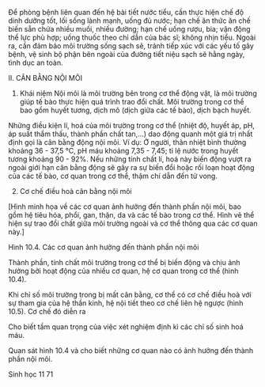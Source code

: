 Để phòng bệnh liên quan đến hệ bài tiết nước tiểu, cần thực hiện chế độ dinh dưỡng tốt, lối sống lành mạnh, uống đủ nước; hạn chế ăn thức ăn chế biến sẵn chứa nhiều muối, nhiều đường; hạn chế uống rượu, bia; vận động thể lực phù hợp; uống thuốc theo chỉ dẫn của bác sĩ; không nhịn tiểu. Ngoài ra, cần đảm bảo môi trường sống sạch sẽ, tránh tiếp xúc với các yếu tố gây bệnh, vệ sinh bộ phận bên ngoài của đường tiết niệu sạch sẽ hằng ngày, tình dục an toàn.

II. CÂN BẰNG NỘI MÔI

1. Khái niệm
Nội môi là môi trường bên trong cơ thể động vật, là môi trường giúp tế bào thực hiện quá trình trao đổi chất. Môi trường trong cơ thể bao gồm huyết tương, dịch mô (dịch giữa các tế bào), dịch bạch huyết.

Những điều kiện lí, hoá của môi trường trong cơ thể (nhiệt độ, huyết áp, pH, áp suất thẩm thấu, thành phần chất tan,...) dao động quanh một giá trị nhất định gọi là cân bằng động nội môi. Ví dụ: Ở người, thân nhiệt bình thường khoảng 36 - 37,5 °C, pH máu khoảng 7,35 - 7,45; tỉ lệ nước trong huyết tương khoảng 90 - 92%. Nếu những tính chất lí, hoá này biến động vượt ra ngoài giới hạn cân bằng động sẽ gây ra sự biến đổi hoặc rối loạn hoạt động của các tế bào, cơ quan trong cơ thể, thậm chí dẫn đến tử vong.

2. Cơ chế điều hoà cân bằng nội môi

[Hình minh họa về các cơ quan ảnh hưởng đến thành phần nội môi, bao gồm hệ tiêu hóa, phổi, gan, thận, da và các tế bào trong cơ thể. Hình vẽ thể hiện sự trao đổi chất giữa môi trường ngoài và cơ thể thông qua các cơ quan này.]

Hình 10.4. Các cơ quan ảnh hưởng đến thành phần nội môi

Thành phần, tính chất môi trường trong cơ thể bị biến động và chịu ảnh hưởng bởi hoạt động của nhiều cơ quan, hệ cơ quan trong cơ thể (hình 10.4).

Khi chỉ số môi trường trong bị mất cân bằng, cơ thể có cơ chế điều hoà với sự tham gia của hệ thần kinh, hệ nội tiết theo cơ chế liên hệ ngược (hình 10.5). Cơ chế đó diễn ra

Cho biết tầm quan trọng của việc xét nghiệm định kì các chỉ số sinh hoá máu.

Quan sát hình 10.4 và cho biết những cơ quan nào có ảnh hưởng đến thành phần nội môi.

Sinh học 11 71